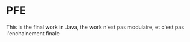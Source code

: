 # PFE

This is the final work in Java, the work n'est pas modulaire, et c'est pas l'enchainement finale
